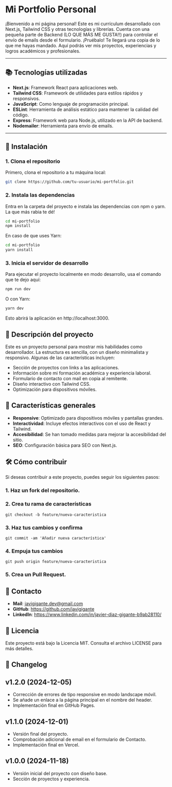 # Mi Portfolio Personal

¡Bienvenido a mi página personal! Este es mi currículum desarrollado con Next.js, Tailwind CSS y otras tecnologías y librerías. Cuenta con una pequeña parte de Backend (LO QUE MÁS ME GUSTA!!) para controlar el envío de emails desde el formulario. ¡Pruébalo! Te llegará una copia de lo que me hayas mandado. 
Aquí podrás ver mis proyectos, experiencias y logros académicos y profesionales.

---

## 📚 **Tecnologías utilizadas**

- **Next.js**: Framework React para aplicaciones web.
- **Tailwind CSS**: Framework de utilidades para estilos rápidos y responsivos.
- **JavaScript**: Como lenguaje de programación principal.
- **ESLint**: Herramienta de análisis estático para mantener la calidad del código.
- **Express**: Framework web para Node.js, utilizado en la API de backend.
- **Nodemailer**: Herramienta para envío de emails.

---

## 🚀 **Instalación**
### 1. Clona el repositorio
Primero, clona el repositorio a tu máquina local:

```bash
git clone https://github.com/tu-usuario/mi-portfolio.git
```

### 2. Instala las dependencias
Entra en la carpeta del proyecto e instala las dependencias con npm o yarn. La que más rabia te dé!
```bash
cd mi-portfolio
npm install
```
En caso de que uses Yarn:
```bash
cd mi-portfolio
yarn install
```

### 3. Inicia el servidor de desarrollo
Para ejecutar el proyecto localmente en modo desarrollo, usa el comando que te dejo aquí:
```bash
npm run dev
```
O con Yarn:
```bash
yarn dev
```
Esto abrirá la aplicación en http://localhost:3000.

## 📖 **Descripción del proyecto**
Este es un proyecto personal para mostrar mis habilidades como desarrollador. La estructura es sencilla, con un diseño minimalista y responsivo. Algunas de las características incluyen:
- Sección de proyectos con links a las aplicaciones.
- Información sobre mi formación académica y experiencia laboral.
- Formulario de contacto con mail en copia al remitente.
- Diseño interactivo con Tailwind CSS.
- Optimización para dispositivos móviles.

## 📌 **Características generales**
- **Responsive**: Optimizado para dispositivos móviles y pantallas grandes.
- **Interactividad**: Incluye efectos interactivos con el uso de React y Tailwind.
- **Accesibilidad**: Se han tomado medidas para mejorar la accesibilidad del sitio.
- **SEO**: Configuración básica para SEO con Next.js.

## 🛠️ **Cómo contribuir**
Si deseas contribuir a este proyecto, puedes seguir los siguientes pasos:

### 1. Haz un fork del repositorio.
### 2. Crea tu rama de características 
```
git checkout -b feature/nueva-caracteristica
``` 
### 3. Haz tus cambios y confirma 
```
git commit -am 'Añadir nueva característica'
```
### 4. Empuja tus cambios 
```
git push origin feature/nueva-caracteristica
```
### 5. Crea un Pull Request.

## 📧 **Contacto**
- **Mail**: javigigante.dev@gmail.com
- **GitHub**: https://github.com/javigigante
- **LinkedIn**: https://www.linkedin.com/in/javier-diaz-gigante-b9ab28110/

## 📝 **Licencia**
Este proyecto está bajo la Licencia MIT. Consulta el archivo LICENSE para más detalles.

## 🔧 **Changelog**
## v1.2.0 (2024-12-05)
- Corrección de errores de tipo responsive en modo landscape móvil.
- Se añade un enlace a la página principal en el nombre del header.
- Implementación final en GitHub Pages.

## v1.1.0 (2024-12-01)
- Versión final del proyecto.
- Comprobación adicional de email en el formulario de Contacto.
- Implementación final en Vercel.

## v1.0.0 (2024-11-18)
- Versión inicial del proyecto con diseño base.
- Sección de proyectos y experiencia.

